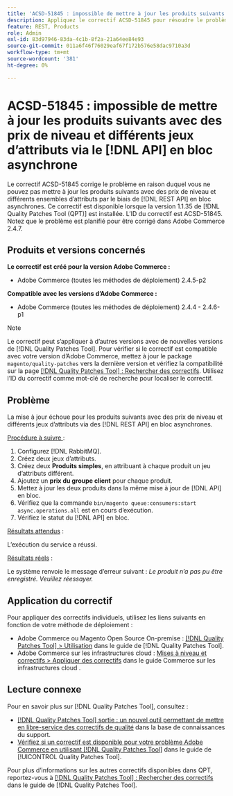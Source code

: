 ```yaml
---
title: 'ACSD-51845 : impossible de mettre à jour les produits suivants avec des prix de niveau et différents jeux d’attributs via un bloc asynchrone [!DNL API]'
description: Appliquez le correctif ACSD-51845 pour résoudre le problème Adobe Commerce en raison duquel vous ne pouvez pas mettre à jour les produits suivants avec des prix de niveau et différents jeux d’attributs par le biais d’une mise à jour en bloc asynchrone [!DNL REST API].
feature: REST, Products
role: Admin
exl-id: 83d97946-83da-4c1b-8f2a-21a64ee84e93
source-git-commit: 011a6f46f76029eaf67f172b576e58dac9710a3d
workflow-type: tm+mt
source-wordcount: '381'
ht-degree: 0%

---
```


# ACSD-51845 : impossible de mettre à jour les produits suivants avec des prix de niveau et différents jeux d’attributs via le [!DNL API] en bloc asynchrone

Le correctif ACSD-51845 corrige le problème en raison duquel vous ne pouvez pas mettre à jour les produits suivants avec des prix de niveau et différents ensembles d’attributs par le biais de [!DNL REST API] en bloc asynchrones. Ce correctif est disponible lorsque la version 1.1.35 de [!DNL Quality Patches Tool (QPT)] est installée. L’ID du correctif est ACSD-51845. Notez que le problème est planifié pour être corrigé dans Adobe Commerce 2.4.7.

## Produits et versions concernés

**Le correctif est créé pour la version Adobe Commerce :**

* Adobe Commerce (toutes les méthodes de déploiement) 2.4.5-p2

**Compatible avec les versions d’Adobe Commerce :**

* Adobe Commerce (toutes les méthodes de déploiement) 2.4.4 - 2.4.6-p1

>[!NOTE]
>
>Le correctif peut s’appliquer à d’autres versions avec de nouvelles versions de [!DNL Quality Patches Tool]. Pour vérifier si le correctif est compatible avec votre version d’Adobe Commerce, mettez à jour le package `magento/quality-patches` vers la dernière version et vérifiez la compatibilité sur la page [[!DNL Quality Patches Tool] : Rechercher des correctifs](https://experienceleague.adobe.com/tools/commerce-quality-patches/index.html?lang=fr). Utilisez l’ID du correctif comme mot-clé de recherche pour localiser le correctif.

## Problème

La mise à jour échoue pour les produits suivants avec des prix de niveau et différents jeux d’attributs via des [!DNL REST API] en bloc asynchrones.

<u>Procédure à suivre </u> :

1. Configurez [!DNL RabbitMQ].
1. Créez deux jeux d’attributs.
1. Créez deux **Produits simples**, en attribuant à chaque produit un jeu d’attributs différent.
1. Ajoutez un **prix du groupe client** pour chaque produit.
1. Mettez à jour les deux produits dans la même mise à jour de [!DNL API] en bloc.
1. Vérifiez que la commande `bin/magento queue:consumers:start async.operations.all` est en cours d’exécution.
1. Vérifiez le statut du [!DNL API] en bloc.

<u>Résultats attendus</u> :

L’exécution du service a réussi.

<u>Résultats réels</u> :

Le système renvoie le message d’erreur suivant : *Le produit n’a pas pu être enregistré. Veuillez réessayer.*

## Application du correctif

Pour appliquer des correctifs individuels, utilisez les liens suivants en fonction de votre méthode de déploiement :

* Adobe Commerce ou Magento Open Source On-premise : [[!DNL Quality Patches Tool] > Utilisation](/help/tools/quality-patches-tool/usage.md) dans le guide de [!DNL Quality Patches Tool].
* Adobe Commerce sur les infrastructures cloud : [Mises à niveau et correctifs > Appliquer des correctifs](https://experienceleague.adobe.com/docs/commerce-cloud-service/user-guide/develop/upgrade/apply-patches.html?lang=fr) dans le guide Commerce sur les infrastructures cloud .

## Lecture connexe

Pour en savoir plus sur [!DNL Quality Patches Tool], consultez :

* [[!DNL Quality Patches Tool] sortie : un nouvel outil permettant de mettre en libre-service des correctifs de qualité](https://experienceleague.adobe.com/fr/docs/commerce-operations/tools/quality-patches-tool/quality-patches-tool-to-self-serve-quality-patches) dans la base de connaissances du support.
* [Vérifiez si un correctif est disponible pour votre problème Adobe Commerce en utilisant [!DNL Quality Patches Tool]](/help/tools/quality-patches-tool/patches-available-in-qpt/check-patch-for-magento-issue-with-magento-quality-patches.md) dans le guide de [!UICONTROL Quality Patches Tool].


Pour plus d’informations sur les autres correctifs disponibles dans QPT, reportez-vous à [[!DNL Quality Patches Tool] : Rechercher des correctifs](https://experienceleague.adobe.com/tools/commerce-quality-patches/index.html?lang=fr) dans le guide de [!DNL Quality Patches Tool].
